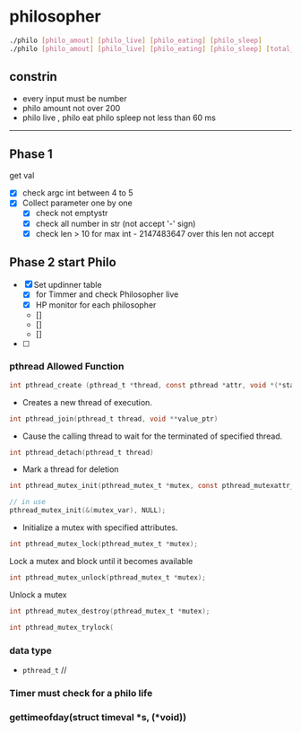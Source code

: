 # philosopher

``` bash
./philo [philo_amout] [philo_live] [philo_eating] [philo_sleep]
./philo [philo_amout] [philo_live] [philo_eating] [philo_sleep] [total_eat]


```

## constrin
- every input must be number
- philo amount not over 200
- philo live , philo eat philo spleep not less than 60 ms

---

## Phase 1 
get val
- [x] check argc int between 4 to 5
- [x] Collect parameter one by one
	- [x] check not emptystr
	- [x] check all number in str (not accept '-' sign)
	- [x] check len > 10 for max int - 2147483647 over this len not accept

## Phase 2 start Philo
- [x] Set updinner table   
	- [x] for Timmer and check Philosopher live
	- [x] HP monitor for each philosopher
	- []
	- []
	- []
- [ ] 


### pthread Allowed Function
``` c
int	pthread_create (pthread_t *thread, const pthread *attr, void *(*start_rountine)(void *), void *arg) 
```
- Creates a new thread of execution.

```c
int	pthread_join(pthread_t thread, void	**value_ptr)
```
- Cause the calling thread to wait for the terminated of specified thread.

```c
int	pthread_detach(pthread_t thread)
```
- Mark a thread for deletion   

```c
int	pthread_mutex_init(pthread_mutex_t *mutex, const pthread_mutexattr_t *attr)

// in use
pthread_mutex_init(&(mutex_var), NULL);
```
- Initialize a mutex with specified attributes.

```c
int	pthread_mutex_lock(pthread_mutex_t *mutex);
```
Lock a mutex and block until it becomes available

```c
int	pthread_mutex_unlock(pthread_mutex_t *mutex);
```
Unlock a mutex

```c
int pthread_mutex_destroy(pthread_mutex_t *mutex);
```

```c
int pthread_mutex_trylock(
```

### data type
- `pthread_t` 
//


### Timer must check for a philo life

### gettimeofday(struct timeval *s, (*void))  


